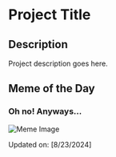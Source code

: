 # Project Title

## Description

Project description goes here.

## Meme of the Day

### Oh no! Anyways…
![Meme Image](https://i.redd.it/dxk9m7zag7kd1.gif)

Updated on: [8/23/2024]